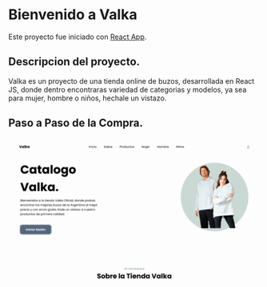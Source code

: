 # Bienvenido a Valka

Este proyecto fue iniciado con [React App](https://github.com/facebook/create-react-app).

## Descripcion del proyecto.

Valka es un proyecto de una tienda online de buzos, desarrollada en React JS, donde dentro encontraras variedad de categorias y modelos, ya sea para mujer, hombre o niños, hechale un vistazo.

## Paso a Paso de la Compra.

![Texto alternativo](/Compra.gif)